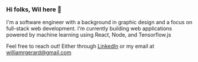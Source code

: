 ### Hi folks, Wil here 👋

I'm a software engineer with a background in graphic design and a focus on full-stack web development. I'm currently building web applications powered by machine learning using React, Node, and Tensorflow.js

Feel free to reach out! Either through [LinkedIn](https://www.linkedin.com/in/wilgerard/) or my email at <williamrgerard@gmail.com>
